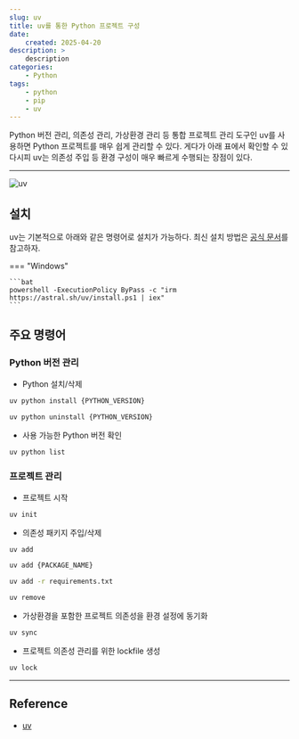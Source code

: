 ```yaml
---
slug: uv
title: uv를 통한 Python 프로젝트 구성
date:
    created: 2025-04-20
description: >
    description
categories:
    - Python
tags:
    - python
    - pip
    - uv
---
```


Python 버전 관리, 의존성 관리, 가상환경 관리 등 통합 프로젝트 관리 도구인 uv를 사용하면 Python 프로젝트를 매우 쉽게 관리할 수 있다. 게다가 아래 표에서 확인할 수 있다시피 uv는 의존성 주입 등 환경 구성이 매우 빠르게 수행되는 장점이 있다.  

<!-- more -->

---

![uv](https://github.com/astral-sh/uv/assets/1309177/629e59c0-9c6e-4013-9ad4-adb2bcf5080d#only-light)

## 설치

uv는 기본적으로 아래와 같은 명령어로 설치가 가능하다. 최신 설치 방법은 [공식 문서](https://docs.astral.sh/uv/getting-started/installation/#standalone-installer)를 참고하자.  

=== "Windows"

    ```bat
    powershell -ExecutionPolicy ByPass -c "irm https://astral.sh/uv/install.ps1 | iex"
    ```

## 주요 명령어

### Python 버전 관리

- Python 설치/삭제

```bat
uv python install {PYTHON_VERSION}
```

```bat
uv python uninstall {PYTHON_VERSION}
```

- 사용 가능한 Python 버전 확인

```bat
uv python list
```

### 프로젝트 관리

- 프로젝트 시작

```bat
uv init
```

- 의존성 패키지 주입/삭제

```bat
uv add
```

```bat
uv add {PACKAGE_NAME}
```

```bat
uv add -r requirements.txt
```

```bat
uv remove
```

- 가상환경을 포함한 프로젝트 의존성을 환경 설정에 동기화

```bat
uv sync
```

- 프로젝트 의존성 관리를 위한 lockfile 생성

```bat
uv lock
```

---
## Reference
- [uv](https://docs.astral.sh/uv/)
